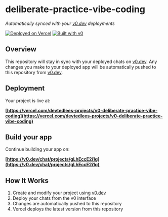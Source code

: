 # deliberate-practice-vibe-coding

*Automatically synced with your [v0.dev](https://v0.dev) deployments*

[![Deployed on Vercel](https://img.shields.io/badge/Deployed%20on-Vercel-black?style=for-the-badge&logo=vercel)](https://vercel.com/devtedlees-projects/v0-deliberate-practice-vibe-coding)
[![Built with v0](https://img.shields.io/badge/Built%20with-v0.dev-black?style=for-the-badge)](https://v0.dev/chat/projects/gLhEccE2i1g)

## Overview

This repository will stay in sync with your deployed chats on [v0.dev](https://v0.dev).
Any changes you make to your deployed app will be automatically pushed to this repository from [v0.dev](https://v0.dev).

## Deployment

Your project is live at:

**[https://vercel.com/devtedlees-projects/v0-deliberate-practice-vibe-coding](https://vercel.com/devtedlees-projects/v0-deliberate-practice-vibe-coding)**

## Build your app

Continue building your app on:

**[https://v0.dev/chat/projects/gLhEccE2i1g](https://v0.dev/chat/projects/gLhEccE2i1g)**

## How It Works

1. Create and modify your project using [v0.dev](https://v0.dev)
2. Deploy your chats from the v0 interface
3. Changes are automatically pushed to this repository
4. Vercel deploys the latest version from this repository

